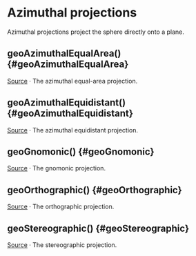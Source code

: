 <script setup>

import * as d3 from "d3";
import WorldMap from "../components/WorldMap.vue";

const width = 688;
const height = 400;

</script>

# Azimuthal projections

Azimuthal projections project the sphere directly onto a plane.

## geoAzimuthalEqualArea() {#geoAzimuthalEqualArea}

<a href="https://observablehq.com/@d3/azimuthal-equal-area?intent=fork" target="_blank" style="color: currentColor;"><WorldMap rotate :projection='d3.geoAzimuthalEqualArea().rotate([110, -40]).fitExtent([[1, 1], [width - 1, height - 1]], {type: "Sphere"}).precision(0.2)' /></a>

[Source](https://github.com/d3/d3-geo/blob/main/src/projection/azimuthalEqualArea.js) · The azimuthal equal-area projection.

<!-- <br><a href="#geoAzimuthalEqualArea" name="geoAzimuthalEqualArea">#</a> d3.<b>geoAzimuthalEqualArea</b> -->

## geoAzimuthalEquidistant() {#geoAzimuthalEquidistant}

<a href="https://observablehq.com/@d3/azimuthal-equidistant?intent=fork" target="_blank" style="color: currentColor;"><WorldMap rotate :projection='d3.geoAzimuthalEquidistant().rotate([110, -40]).fitExtent([[1, 1], [width - 1, height - 1]], {type: "Sphere"}).precision(0.2)' /></a>

[Source](https://github.com/d3/d3-geo/blob/main/src/projection/azimuthalEquidistant.js) · The azimuthal equidistant projection.

<!-- <br><a href="#geoAzimuthalEquidistantRaw" name="geoAzimuthalEquidistantRaw">#</a> d3.<b>geoAzimuthalEquidistantRaw</b> -->

## geoGnomonic() {#geoGnomonic}

<a href="https://observablehq.com/@d3/gnomonic?intent=fork" target="_blank" style="color: currentColor;"><WorldMap rotate :projection='d3.geoGnomonic().scale(width / 6).translate([width / 2, height / 2]).clipAngle(74 - 1e-4).clipExtent([[-1, -1], [width + 1, height + 1]]).precision(0.2)' /></a>

[Source](https://github.com/d3/d3-geo/blob/main/src/projection/gnomonic.js) · The gnomonic projection.

<!-- <br><a href="#geoGnomonicRaw" name="geoGnomonicRaw">#</a> d3.<b>geoGnomonicRaw</b> -->

## geoOrthographic() {#geoOrthographic}

<a href="https://observablehq.com/@d3/orthographic?intent=fork" target="_blank" style="color: currentColor;"><WorldMap rotate :projection='d3.geoOrthographic().rotate([110, -40]).fitExtent([[1, 1], [width - 1, height - 1]], {type: "Sphere"}).precision(0.2)' /></a>

[Source](https://github.com/d3/d3-geo/blob/main/src/projection/orthographic.js) · The orthographic projection.

<!-- <br><a href="#geoOrthographicRaw" name="geoOrthographicRaw">#</a> d3.<b>geoOrthographicRaw</b> -->

## geoStereographic() {#geoStereographic}

<a href="https://observablehq.com/@d3/stereographic?intent=fork" target="_blank" style="color: currentColor;"><WorldMap rotate :projection='d3.geoStereographic().scale(width / 4).translate([width / 2, height / 2]).rotate([-27, 0]).clipAngle(135 - 1e-4).clipExtent([[-1, -1], [width + 1, height + 1]]).precision(0.2)' /></a>

[Source](https://github.com/d3/d3-geo/blob/main/src/projection/stereographic.js) · The stereographic projection.

<!-- <br><a href="#geoStereographicRaw" name="geoStereographicRaw">#</a> d3.<b>geoStereographicRaw</b> -->
